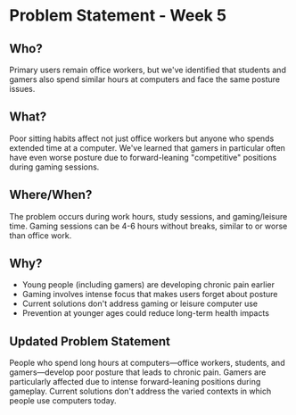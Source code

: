 # Problem Statement - Week 5

## Who?

Primary users remain office workers, but we've identified that students and gamers also spend similar hours at computers and face the same posture issues.

## What?

Poor sitting habits affect not just office workers but anyone who spends extended time at a computer. We've learned that gamers in particular often have even worse posture due to forward-leaning "competitive" positions during gaming sessions.

## Where/When?

The problem occurs during work hours, study sessions, and gaming/leisure time. Gaming sessions can be 4-6 hours without breaks, similar to or worse than office work.

## Why?

- Young people (including gamers) are developing chronic pain earlier
- Gaming involves intense focus that makes users forget about posture
- Current solutions don't address gaming or leisure computer use
- Prevention at younger ages could reduce long-term health impacts

## Updated Problem Statement

People who spend long hours at computers—office workers, students, and gamers—develop poor posture that leads to chronic pain. Gamers are particularly affected due to intense forward-leaning positions during gameplay. Current solutions don't address the varied contexts in which people use computers today.
